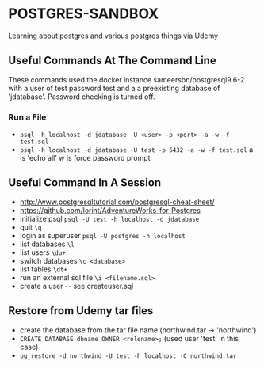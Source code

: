 # POSTGRES-SANDBOX

Learning about postgres and various postgres things via Udemy

## Useful Commands At The Command Line

These commands used the docker instance sameersbn/postgresql9.6-2 with a user of test password test and a
a preexisting database of 'jdatabase'. Password checking is turned off.

### Run a File

* ```psql -h localhost -d jdatabase -U <user> -p <port> -a -w -f test.sql```
* ```psql -h localhost -d jdatabase -U test -p 5432 -a -w -f test.sql``` a is 'echo all' w is force password prompt

## Useful Command In A Session

* <http://www.postgresqltutorial.com/postgresql-cheat-sheet/>
* <https://github.com/lorint/AdventureWorks-for-Postgres>
* initialize psql ```psql -U test -h localhost -d jdatabase```
* quit ```\q```
* login as superuser ```psql -U postgres -h localhost```
* list databases ```\l```
* list users ```\du+```
* switch databases ```\c <database>```
* list tables ```\dt+```
* run an external sql file ```\i <filename.sql>```
* create a user -- see createuser.sql

## Restore from Udemy tar files

* create the database from the tar file name (northwind.tar -> 'northwind')
* ```CREATE DATABASE dbname OWNER <rolename>;``` (used user 'test' in this case)
* ```pg_restore -d northwind -U test -h localhost -C northwind.tar```
